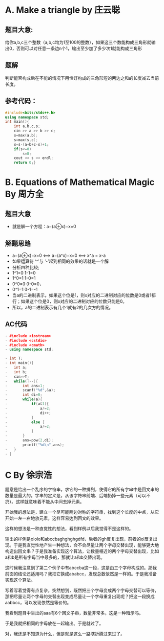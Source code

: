 
# A. Make a triangle  by 庄云聪
 
## 题目大意:
  给你a,b,c三个整数（a,b,c均为1至100的整数），如果这三个数能构成三角形就输出0，否则可以对任意一条边n个1，输出至少加了多少次1就能构成三角形

## 题解
   判断能否构成后在不能的情况下用恰好构成的三角形短的两边之和的长度减去当前长度。

## 参考代码：
```cpp
#include<bits/stdc++.h>
using namespace std;
int main(){
    int a,b,c,s;
    cin >> a >> b >> c;
    s=max(a,b);
    s=max(s,c);
    s=s-(a+b+c-s)+1;
    if(s<=0)
        s=0;
    cout << s << endl;
    return 0;}
```

# B. Equations of Mathematical Magic   By 周方全

## 题目大意
- 就是解一个方程：a−(a⊕x)−x=0
## 解题思路 
- a−(a⊕x)−x=0 <==> a−(a^x)−x=0  <==>  x^a = x-a
- 如果运算符  ‘^’与 ‘-’起到相同的效果的话就是一个解
- 分析四种比较;
- 1^1=0   1-1=0
- 1^0=1   1-0=1
- 0^0=0   0-0=0，
- 0^1=1   0-1=-1
- 当a的二进制表示，如果这个位是1，则x对应的二进制对应的位数是0或者1都行；如果这个位是0，则x对应的二进制对应的位数只能是0。
- 所以，a的二进制表示有几个1就有2的几次方的情况。

## AC代码
```cpp
- #include <iostream>
- #include <cstdio>
- #include <cmath>
- using namespace std;

- int T;
- int main(){
- 	int a;
- 	int b;
- 	cin>>T;
- 	while(T--){
- 		int ans=1;
- 		scanf("%d",&a);
- 		int di=0;
- 		while(a){
- 			if(a&1){
- 				a/=2;
- 				di++;
- 			}
- 			else {
- 				a/=2;
- 			}
- 		}
- 	    ans=pow(2,di);
- 		printf("%d\n",ans);
- 	}
- } 
```
# C  By 徐宗浩

题意是给出一个乱序的字符串，求它的一种排列，使得它的所有字串中是回文串的数量是最大的。字串的定义是，从该字符串前端、后端扔掉一些元素（可以不扔）。这样就意味着不能从中间去掉元素。

开始我的想法是，建立一个尽可能两边对称的字符串，找到这个长度的中点，从它开始一左一右地放元素，这样容易达到回文的效果。

这样的想法是一种直觉性的想法，看到样例以后我觉得不是这样的。

输出的样例是ololo和abccbaghghghgdfd，后者的gh反复出现，前者的ol反复出现。于是我直觉性地产生一种想法，会不会尽量让两个字母交替出现，能够更大地构造出回文串？于是我准备实现这个算法，让数量相近的两个字母交替出现，比如a和b是所有字母当中最多的，那就让a和b交替出现。

这时候我注意到了第二个例子中有abccba这一段，这是由三个字母构成的。那我前面的结论还适用吗？我把它换成ababcc，发现总数依然是一样的。于是我准备实现这个算法。

写着写着觉得有点复杂，突然想到，既然把三个字母变成两个字母交替可以等价，那把尽量让两个字母的交替出现变成尽量让一个字母重复出现呢？把这一段换成aabbcc，可以发现依然是等价的。

我看到题目中举出的aaa有6个回文子串，数量非常多。这是一种暗示吗。

于是我就把相同的字母放在一起输出。于是就过了。

对，我还是不知道为什么，但是就是这么一路瞎折腾过来过了。
 
